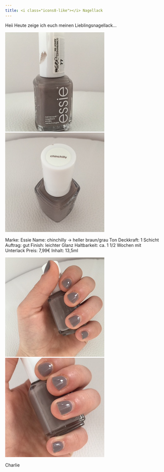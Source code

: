 ```yaml
---
title: <i class="icons8-like"></i> Nagellack
---
```


Heii
Heute zeige ich euch meinen Lieblingsnagellack...

<div class="collage-1-2">
  <img src="/assets/images/EssieChinchilly/1.JPG">
  <img src="/assets/images/EssieChinchilly/2.JPG">
</div>

Marke: Essie 
Name: chinchilly -> heller braun/grau Ton
Deckkraft: 1 Schicht
Auftrag: gut
Finish: leichter Glanz
Haltbarkeit: ca. 1 1/2 Wochen mit Unterlack
Preis: 7,99€
Inhalt: 13,5ml

<div class="collage-1-2">
  <img src="/assets/images/EssieChinchilly/3.JPG">
  <img src="/assets/images/EssieChinchilly/4.JPG">
</div>

Charlie <i class="icons8-like"></i>
